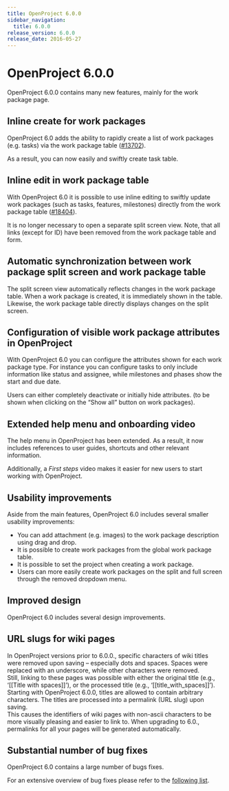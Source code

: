```yaml
---
title: OpenProject 6.0.0
sidebar_navigation:
  title: 6.0.0
release_version: 6.0.0
release_date: 2016-05-27
---
```


# OpenProject 6.0.0

OpenProject 6.0.0 contains many new features, mainly for the work
package page.

## Inline create for work packages

OpenProject 6.0 adds the ability to rapidly create a list of work packages (e.g. tasks) via the work package table ([#13702](https://community.openproject.org/wp/13702)).

As a result, you can now easily and swiftly create task table.

## Inline edit in work package table

With OpenProject 6.0 it is possible to use inline editing to swiftly update work packages (such as tasks, features, milestones) directly from
the work package table ([#18404](https://community.openproject.org/wp/18404)).

It is no longer necessary to open a separate split screen view. Note,
that all links (except for ID) have been removed from the work package
table and form.

## Automatic synchronization between work package split screen and work package table

The split screen view automatically reflects changes in the work package table.  When a work package is created, it is immediately shown in the
table. Likewise, the work package table directly displays changes on the
split screen.

## Configuration of visible work package attributes in OpenProject

With OpenProject 6.0 you can configure the attributes shown for each
work package type. For instance you can configure tasks to only include
information like status and assignee, while milestones and phases show
the start and due date.

Users can either completely deactivate or initially hide attributes. (to
be shown when clicking on the “Show all” button on work packages).

## Extended help menu and onboarding video

The help menu in OpenProject has been extended. As a result, it now
includes references to user guides, shortcuts and other relevant
information.

Additionally, a *First steps* video makes it easier for new users to
start working with OpenProject.

## Usability improvements

Aside from the main features, OpenProject 6.0 includes several smaller
usability improvements:

  - You can add attachment (e.g. images) to the work package description
    using drag and drop.
  - It is possible to create work packages from the global work package
    table.
  - It is possible to set the project when creating a work package.
  - Users can more easily create work packages on the split and full
    screen through the removed dropdown menu.

## Improved design

OpenProject 6.0 includes several design improvements.

## URL slugs for wiki pages

In OpenProject versions prior to 6.0.0., specific characters of wiki
titles were removed upon saving – especially dots and spaces. Spaces
were replaced with an underscore, while other characters were removed.  
Still, linking to these pages was possible with either the original
title (e.g., ‘\[\[Title with spaces\]\]’), or the processed title (e.g.,
‘\[\[title\_with\_spaces\]\]’).  
Starting with OpenProject 6.0.0, titles are allowed to contain arbitrary
characters. The titles are processed into a permalink (URL slug) upon
saving.  
This causes the identifiers of wiki pages with non-ascii characters to
be more visually pleasing and easier to link to. When upgrading to 6.0.,
permalinks for all your pages will be generated automatically.

## Substantial number of bug fixes

OpenProject 6.0 contains a large number of bugs fixes.

For an extensive overview of bug fixes please refer to the [following
list](https://community.openproject.org/projects/openproject/work_packages?query_props=%7B%22c%22:%5B%22id%22,%22type%22,%22status%22,%22subject%22,%22assigned_to%22%5D,%22t%22:%22parent:desc%22,%22f%22:%5B%7B%22n%22:%22fixed_version_id%22,%22o%22:%22%253D%22,%22t%22:%22list_optional%22,%22v%22:%22666%22%7D,%7B%22n%22:%22type_id%22,%22o%22:%22%253D%22,%22t%22:%22list_model%22,%22v%22:%221%22%7D,%7B%22n%22:%22subproject_id%22,%22o%22:%22*%22,%22t%22:%22list_subprojects%22%7D%5D,%22pa%22:1,%22pp%22:20%7D).
